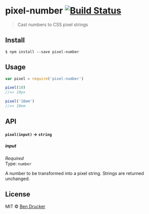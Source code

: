# pixel-number [![Build Status](https://travis-ci.org/bendrucker/pixel-number.svg?branch=master)](https://travis-ci.org/bendrucker/pixel-number)

> Cast numbers to CSS pixel strings


## Install

```
$ npm install --save pixel-number
```


## Usage

```js
var pixel = require('pixel-number')

pixel(10)
//=> 10px

pixel('10em')
//=> 10em
```

## API

#### `pixel(input)` -> `string`

##### input

*Required*  
Type: `number`

A number to be transformed into a pixel string. Strings are returned unchanged.


## License

MIT © [Ben Drucker](http://bendrucker.me)
